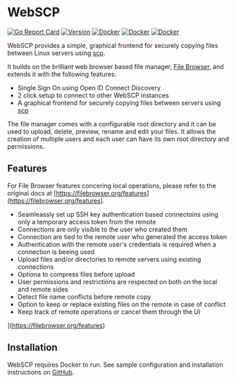# WebSCP

[![Go Report Card](https://goreportcard.com/badge/github.com/marekful/webscp?style=flat-square)](https://goreportcard.com/report/github.com/filebrowser/filebrowser) [![Version](https://img.shields.io/github/v/release/marekful/webscp?display_name=tag&include_prereleases)](https://github.com/marekful/webscp/releases/latest) [![Docker](https://img.shields.io/docker/v/marekful/webscp-files/rc-beta-3?label=files)](https://hub.docker.com/r/marekful/webscp-files/tags) [![Docker](https://img.shields.io/docker/v/marekful/webscp-agent/rc-beta-3-alpine?label=agent)](https://hub.docker.com/r/marekful/webscp-agent/tags) [![Docker](https://img.shields.io/docker/v/marekful/webscp-agent/rc-beta-3-debian?label=agent)](https://hub.docker.com/r/marekful/webscp-agent/tags)

WebSCP provides a simple, graphical frontend for securely copying files between Linux servers using [scp](https://linux.die.net/man/1/scp).

It builds on the brilliant web browser based file manager, [File Browser](https://github.com/filebrowser/filebrowser), and extends it with the following features:

* Single Sign On using Open ID Connect Discovery
* 2 click setup to connect to other WebSCP instances
* A graphical frontend for securely copying files between servers using [scp](https://linux.die.net/man/1/scp)

The file manager comes with a configurable root directory and it can be used to upload, delete, preview, rename and edit your files. It allows the creation of multiple users and each user can have its own root directory and permissions.

## Features

For File Browser features concering local operations, please refer to the original docs at [https://filebrowser.org/features](https://filebrowser.org/features).

* Seamleassly set up SSH key authentication based connectoins using only a temporary access token from the remote
* Connections are only visible to the user who created them
* Connection are tied to the remote user who generated the access token
* Authentication with the remote user's credentials is required when a connection is beeing used
* Upload files and/or directories to remote servers using existing connections
* Optiona to compress files before upload
* User permissions and restrictions are respected on both on the local and remote sides
* Detect file name conflicts before remote copy
* Option to keep or replace existing files on the remote in case of conflict
* Keep track of remote operations or cancel them through the UI

](https://filebrowser.org/features)

## Installation

WebSCP requires Docker to run. See sample configuration and installation instructions on [GitHub](https://github.com/marekful/webscp/tree/master/agent/install).
